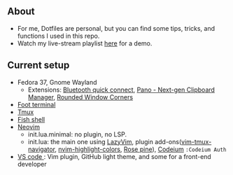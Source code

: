## About

- For me, Dotfiles are personal, but you can find some tips, tricks, and functions I used in this repo.
- Watch my live-stream playlist [here](https://www.youtube.com/playlist?list=PLcazFfFZIFPld0UvU7OxYl6ayyBJ6MvY7) for a demo.

## Current setup

- Fedora 37, Gnome Wayland
  - Extensions: [Bluetooth quick connect](https://github.com/bjarosze/gnome-bluetooth-quick-connect), [Pano - Next-gen Clipboard Manager](https://github.com/oae/gnome-shell-pano), [Rounded Window Corners](https://github.com/yilozt/rounded-window-corners)
- [Foot terminal](./foot/foot.ini)
- [Tmux](./tmux/tmux.conf)
- [Fish shell](./fish/)
- [Neovim](./nvim/)
  - init.lua.minimal: no plugin, no LSP.
  - init.lua: the main one using [LazyVim](https://www.lazyvim.org/), plugin add-ons([vim-tmux-navigator](https://github.com/christoomey/vim-tmux-navigator), [nvim-highlight-colors](https://github.com/brenoprata10/nvim-highlight-colors), [Rose pine](https://github.com/rose-pine/neovim)), [Codeium](https://github.com/Exafunction/codeium.vim) `:Codeium Auth`
- [ VS code ](./profile.code-profile): Vim plugin, GitHub light theme, and some for a front-end developer
